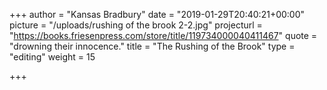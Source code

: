 +++
author = "Kansas Bradbury"
date = "2019-01-29T20:40:21+00:00"
picture = "/uploads/rushing of the brook 2-2.jpg"
projecturl = "https://books.friesenpress.com/store/title/119734000040411467"
quote = "drowning their innocence."
title = "The Rushing of the Brook"
type = "editing"
weight = 15

+++
